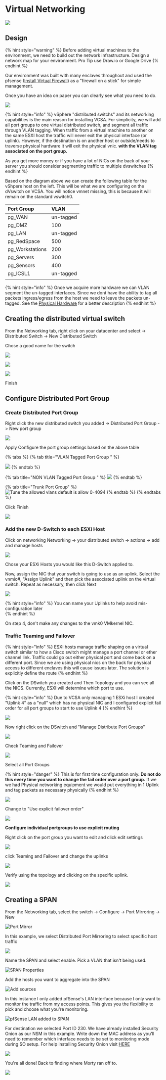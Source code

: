# Virtual Networking

![](../../.gitbook/assets/image%20%2874%29.png)

## Design

{% hint style="warning" %}
Before adding virtual machines to the environment, we need to build out the network infrastructure. Design a network map for your environment. Pro Tip use Draw.io or Google Drive
{% endhint %}

Our environment was built with many enclaves throughout and used the pfsense \([Install Virtual Firewall](install-virtual-firewall.md)\) as a "firewall on a stick" for simple management. 

Once you have an idea on paper you can clearly see what you need to do. 

![](../../.gitbook/assets/image%20%283%29.png)

{% hint style="info" %}
vSphere "distributed switchs" and its networking capabilities is the main reason  for installing VCSA. For simplicity, we will add all port groups to one virtual distributed switch, and segment all traffic through VLAN tagging. When traffic from a virtual machine to another on the same ESXI host the traffic will never exit the physical interface \(or uplink\). However, if the destination is on another host or outside/needs to traverse physical hardware it will exit the physical vnic.  **with the VLAN tag associated on the port group.**

As you get more money or if you have a lot of NICs on the back of your server you should consider segmenting traffic to multiple dvswitches 
{% endhint %}

Based on the diagram above we can create the following table for the vShpere host on the left. This will be what we are configuring on the dVswitch on VCSA. You will notice vmnet missing, this is because it will remain on the standard vswitch0.

| Port Group | VLAN |
| :--- | :--- |
| pg\_WAN | un-tagged  |
| pg\_DMZ | 100 |
| pg\_LAN | un-tagged |
| pg\_RedSpace | 500 |
| pg\_Workstations | 200 |
| pg\_Servers | 300 |
| pg\_Sensors | 400 |
| pg\_ICSL1 | un-tagged |
|  |  |

{% hint style="info" %}
Once we acquire more hardware we can VLAN segment the un-tagged interfaces. Since we dont have the ability to tag all packets ingress/egress from the host we need to leave the packets un-tagged. See the [Physical Hardware](physical-hardware.md#network-equipment) for a better description
{% endhint %}

## Creating the distributed virtual switch

From the Networking tab, right click on your datacenter and select -&gt; Distributed Switch -&gt; New Distributed Switch

Chose a good name for the switch 

![](../../.gitbook/assets/image%20%2818%29.png)

![](../../.gitbook/assets/image%20%2838%29.png)

![](../../.gitbook/assets/image%20%2871%29.png)

Finish

## Configure Distributed Port Group

### Create Distributed Port Group

Right click the new distributed switch you added -&gt; Distributed Port Group -&gt; New port group

![](../../.gitbook/assets/image%20%2847%29.png)

Apply Configure the port group settings based on the above table

{% tabs %}
{% tab title="VLAN Tagged Port Group " %}


![](../../.gitbook/assets/image%20%2814%29.png)
{% endtab %}

{% tab title="NON VLAN Tagged Port Group " %}
![](../../.gitbook/assets/image%20%285%29.png)
{% endtab %}

{% tab title="Trunk Port Group" %}
![Tune the allowed vlans default is allow 0-4094](../../.gitbook/assets/image%20%2810%29.png)
{% endtab %}
{% endtabs %}

Click Finish

![](../../.gitbook/assets/image%20%2891%29.png)

### Add the new D-Switch to each ESXi Host

Click on networking Networking -&gt; your distributed switch -&gt; actions -&gt; add and manage hosts

![](../../.gitbook/assets/image%20%2836%29.png)

Chose your ESXi Hosts you would like this D-Switch applied to. 

Now, assign the NIC that your switch is going to use as an uplink. Select the vnmic\#, "Assign Uplink" and then pick the associated uplink on the virtual switch. Repeat as necessary, then click Next

![](../../.gitbook/assets/image%20%2811%29.png)

{% hint style="info" %}
You can name your Uplinks to help avoid mis-configuration later  
{% endhint %}

On step 4, don't make any changes to the vmk0 VMkernel NIC. 

### Traffic Teaming and Failover

{% hint style="info" %}
ESXI hosts manage traffic shaping on a virtual switch similar to how a Cisco switch might manage a port channel or ether channel link. Traffic could go out either physical port and come back on a different port. Since we are using physical nics on the back for physical access to different enclaves this will cause issues later. The solution is explicitly define the route 
{% endhint %}

Click on the DSwitch you created and Then Topology and you can see all the NICS. Currently, ESXI will determine which port to use. 

{% hint style="info" %}
Due to VCSA only managing 1 ESXi host I created "Uplink 4" as a "null"  which has no physical NIC and I configured explicit fail order for all port groups to start to use Uplink 4
{% endhint %}

![](../../.gitbook/assets/image%20%2880%29.png)

Now right click on the DSwitch and "Manage Distribute Port Groups"

![](../../.gitbook/assets/image%20%2861%29.png)

Check Teaming and Failover

![](../../.gitbook/assets/image%20%2852%29.png)

Select all Port Groups 

{% hint style="danger" %}
This is for first time configuration only. **Do not do this every time you want to change the fail order over a port group.** If we we had Physical networking equipment we would put everything in 1 Uplink and tag packets as necessary physically 
{% endhint %}

![](../../.gitbook/assets/image%20%2888%29.png)

Change to "Use explicit failover order"

![](../../.gitbook/assets/image%20%2855%29.png)

**Configure individual portgroups to use explicit routing**  

Right click on the port group you want to edit and click edit settings  


![](../../.gitbook/assets/image%20%2857%29.png)

click Teaming and Failover and change the uplinks   


![](../../.gitbook/assets/image%20%2859%29.png)

Verify using the topology and clicking on the specific uplink.   


![](../../.gitbook/assets/image%20%2821%29.png)

## Creating a SPAN 

From the Networking tab, select the switch -&gt; Configure -&gt; Port Mirroring -&gt; New

![Port Mirror](../../.gitbook/assets/image%20%28107%29.png)

In this example, we select Distributed Port Mirroring to select specific host traffic 

![](../../.gitbook/assets/image%20%28104%29.png)

Name the SPAN and select enable. Pick a VLAN that isn't being used. 

![SPAN Properties](../../.gitbook/assets/image%20%28102%29.png)

Add the hosts you want to aggregate into the SPAN

![Add sources](../../.gitbook/assets/image%20%28108%29.png)

In this instance I only added pfSense's LAN interface because I only want to monitor the traffic from my access points. This gives you the flexibility to pick and choose what you're monitoring. 

![pfSense LAN added to SPAN](../../.gitbook/assets/image%20%28103%29.png)

For destination we selected Port ID 230. We have already installed Security Onion as our NSM in this example. Write down the MAC address as you'll need to remember which interface needs to be set to monitoring mode during SO setup. For help installing Security Onion visit [HERE](https://aj-labz.gitbook.io/aj-labz/creating-an-siem/installing-security-onion-so)

![](../../.gitbook/assets/image%20%28105%29.png)

You're all done! Back to finding where Morty ran off to.

![](../../.gitbook/assets/image%20%2899%29.png)

